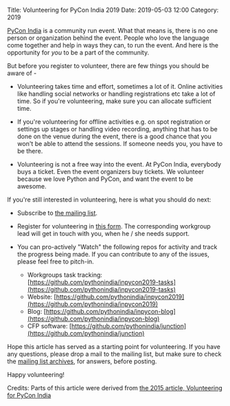 Title: Volunteering for PyCon India 2019
Date: 2019-05-03 12:00
Category: 2019

[PyCon India](http://in.pycon.org/) is a community run event. What
that means is, there is no one person or organization behind the
event. People who love the language come together and help in ways
they can, to run the event. And here is the opportunity for *you* to
be a part of the community.

But before you register to volunteer, there are few things you should
be aware of -

<!-- PELICAN_END_SUMMARY -->

  * Volunteering takes time and effort, sometimes a lot of it. Online
    activities like handling social networks or handling registrations
    etc take a lot of time. So if you're volunteering, make sure you
    can allocate sufficient time.

  * If you're volunteering for offline activities e.g. on spot
    registration or settings up stages or handling video recording,
    anything that has to be done on the venue during the event, there
    is a good chance that you won't be able to attend the sessions. If
    someone needs you, you have to be there.

  * Volunteering is not a free way into the event. At PyCon India,
    everybody buys a ticket. Even the event organizers buy tickets. We
    volunteer because we love Python and PyCon, and want the event to
    be awesome.

If you're still interested in volunteering, here is what you should do next:

  * Subscribe to [the mailing
    list](https://mail.python.org/mailman/listinfo/inpycon).

  * Register for volunteering in [this
    form](https://docs.google.com/forms/d/e/1FAIpQLSdXp4x5SP73pSRPVYHAzQo7dDdvt_M0JuagMMHxmcBZ4zbDNg/viewform?usp=sf_link). The
    corresponding workgroup lead will get in touch with you, when he /
    she needs support.

  * You can pro-actively "Watch" the following repos for activity and
    track the progress being made. If you can contribute to any of the
    issues, please feel free to pitch-in.

    - Workgroups task tracking:
      [https://github.com/pythonindia/inpycon2019-tasks](https://github.com/pythonindia/inpycon2019-tasks)
    - Website:
      [https://github.com/pythonindia/inpycon2019](https://github.com/pythonindia/inpycon2019)
    - Blog:
      [https://github.com/pythonindia/inpycon-blog](https://github.com/pythonindia/inpycon-blog)
    - CFP software:
      [https://github.com/pythonindia/junction](https://github.com/pythonindia/junction)

Hope this article has served as a starting point for volunteering. If
you have any questions, please drop a mail to the mailing list, but
make sure to check the [mailing list
archives](https://mail.python.org/pipermail/inpycon/), for answers,
before posting.

Happy volunteering!

Credits: Parts of this article were derived from [the 2015 article,
Volunteering for PyCon
India](https://in.pycon.org/blog/2015/volunteering-for-pycon-india-2015.html)